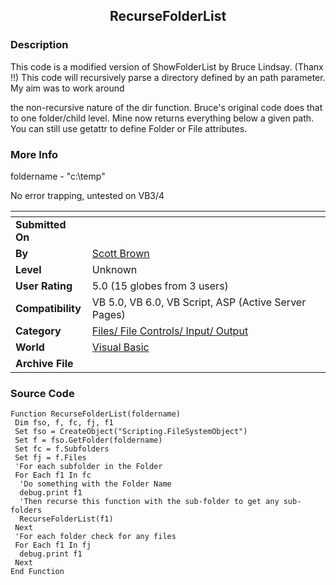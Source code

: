 ﻿<div align="center">

## RecurseFolderList


</div>

### Description

This code is a modified version of ShowFolderList by Bruce Lindsay. (Thanx !!) This code will recursively parse a directory defined by an path parameter. My aim was to work around

the non-recursive nature of the dir function. Bruce's original code does that to one folder/child level. Mine now returns everything below a given path. You can still use getattr to define Folder or File attributes.
 
### More Info
 
foldername - "c:\temp"

No error trapping, untested on VB3/4


<span>             |<span>
---                |---
**Submitted On**   |
**By**             |[Scott Brown](https://github.com/Planet-Source-Code/PSCIndex/blob/master/ByAuthor/scott-brown.md)
**Level**          |Unknown
**User Rating**    |5.0 (15 globes from 3 users)
**Compatibility**  |VB 5\.0, VB 6\.0, VB Script, ASP \(Active Server Pages\) 
**Category**       |[Files/ File Controls/ Input/ Output](https://github.com/Planet-Source-Code/PSCIndex/blob/master/ByCategory/files-file-controls-input-output__1-3.md)
**World**          |[Visual Basic](https://github.com/Planet-Source-Code/PSCIndex/blob/master/ByWorld/visual-basic.md)
**Archive File**   |[](https://github.com/Planet-Source-Code/scott-brown-recursefolderlist__1-2876/archive/master.zip)





### Source Code

```
Function RecurseFolderList(foldername)
 Dim fso, f, fc, fj, f1
 Set fso = CreateObject("Scripting.FileSystemObject")
 Set f = fso.GetFolder(foldername)
 Set fc = f.Subfolders
 Set fj = f.Files
 'For each subfolder in the Folder
 For Each f1 In fc
  'Do something with the Folder Name
  debug.print f1
  'Then recurse this function with the sub-folder to get any sub-folders
  RecurseFolderList(f1)
 Next
 'For each folder check for any files
 For Each f1 In fj
  debug.print f1
 Next
End Function
```

